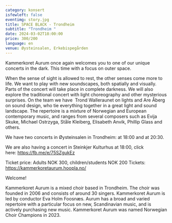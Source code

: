 ```yaml
---
category: konsert
isfewleft: false
eventimg: story.jpg
title: SPACE BLACK - Trondheim
subtitle: "Trondheim "
date: 2024-03-02T18:00:00
price: 300/200
language: en
venue: Øysteinsalen, Erkebispegården
---
```

Kammerkoret Aurum once again welcomes you to one of our unique concerts in the dark. This time with a focus on outer space.

When the sense of sight is allowed to rest, the other senses come more to life. We want to play with new soundscapes, both spatially and visually. Parts of the concert will take place in complete darkness. We will also explore the traditional concert with light choreography and other mysterious surprises. On the team we have  Trond Walleraunet on lights and Are Åberg on sound design, who tie everything together in a great light and sound landscape. The repertoire is a mixture of Norwegian and European contemporary music, and ranges from several composers such as Evija Skuke, Michael Ostrzyga, Ståle Kleiberg, Elisabeth Anvik, Phillip Glass and others.

We have two concerts in Øysteinsalen in Trondheim: at 18:00 and at 20:30.

We are also having a concert in Steinkjer Kulturhus at 18:00, click here: <https://fb.me/e/75SZgukEz> 

Ticket price: Adults NOK 300, children/students NOK 200
T﻿ickets: https://kammerkoretaurum.hoopla.no/




Welcome!

Kammerkoret Aurum is a mixed choir based in Trondheim. The choir was founded in 2006 and consists of around 30 singers. Kammerkoret Aurum is led by conductor Eva Holm Foosnæs. Aurum has a broad and varied repertoire with a particular focus on new, Scandinavian music, and is actively purchasing new music. Kammerkoret Aurum was named Norwegian Choir Champions in 2023.

